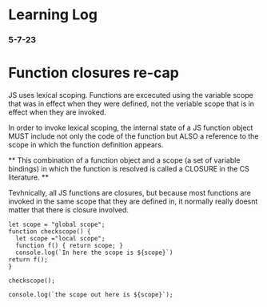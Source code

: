 # Learning Log

### 5-7-23


# Function closures re-cap

JS uses lexical scoping. Functions are excecuted using the variable scope that was in effect
when they were defined, not the veriable scope that is in effect when they are invoked.

In order to invoke lexical scoping, the internal state of a JS function object MUST include 
not only the code of the function but ALSO a reference to the scope in which the function
definition appears. 

** This combination of a function object and a scope (a set of variable bindings) in which the
function is resolved is called a CLOSURE in the CS literature. **

Tevhnically, all JS functions are closures, but because most functions are invoked in the same scope
that they are defined in, it normally really doesnt matter that there is closure involved.




```
let scope = "global scope";
function checkscope() {
  let scope ="local scope";
  function f() { return scope; }
  console.log(`In here the scope is ${scope}`)
return f();
}

checkscope();

console.log(`the scope out here is ${scope}`);
```
